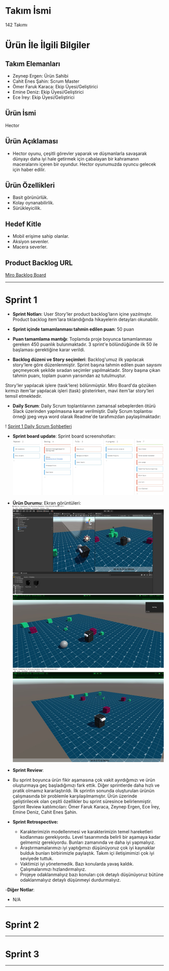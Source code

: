 # **Takım İsmi**

142 Takımı

# Ürün İle İlgili Bilgiler

## Takım Elemanları

- Zeynep Ergen: Ürün Sahibi
- Cahit Enes Şahin: Scrum Master 
-  Ömer  Faruk Karaca: Ekip Üyesi/Geliştirici
-  Emine Deniz: Ekip Üyesi/Geliştirici
-  Ece İrey: Ekip Üyesi/Geliştirici

## Ürün İsmi

Hector

## Ürün Açıklaması

- Hector oyunu, çeşitli görevler yaparak ve düşmanlarla savaşarak dünyayı daha iyi hale getirmek için çabalayan bir kahramanın maceralarını içeren bir oyundur. Hector oyunumuzda  oyuncu gelecek için haber edilir.

## Ürün Özellikleri

-  Basit görünürlük.
-  Kolay oynanabilirlik.
-  Sürükleyicilik.

## Hedef Kitle

-  Mobil erişime sahip olanlar.
-  Aksiyon sevenler.
- Macera severler.

## Product Backlog URL

[Miro Backlog Board](https://miro.com/app/board/uXjVO2FEw-0=/?share_link_id=28003678237)

---

# Sprint 1

- **Sprint Notları**: User Story'ler product backlog'ların içine yazılmıştır. Product backlog item'lara tıklandığında hikayelerin detayları okunabilir.

- **Sprint içinde tamamlanması tahmin edilen puan**: 50 puan

- **Puan tamamlama mantığı**: Toplamda proje boyunca tamamlanması gereken 450 puanlık bulunmaktadır. 3 sprint'e bölündüğünde ilk 50 ile başlaması gerektiğine karar verildi.

- **Backlog düzeni ve Story seçimleri**: Backlog'umuz ilk yapılacak story'lere göre düzenlenmiştir. Sprint başına tahmin edilen puan sayısını geçmeyecek şekilde sıradan seçimler yapılmaktadır. Story başına çıkan tahmin puanı, toplam puanın yarısından az tutulmuştur. 

Story'ler yapılacak işlere (task'lere) bölünmüştür. Miro Board'da gözüken kırmızı item'lar yapılacak işleri (task) gösterirken, mavi item'lar story'leri temsil etmektedir.

- **Daily Scrum**: Daily Scrum toplantılarının zamansal sebeplerden ötürü Slack üzerinden yapılmasına karar verilmiştir. Daily Scrum toplantısı örneği jpeg veya word olarak Readme'de tarafımızdan paylaşılmaktadır: 

! [Sprint 1 Daily Scrum Sohbetleri ](https://github.com/T-142/BootcampScrumTemplate/blob/be9ca46c99f224ecce8493f5fdbbf3aefdf64501/DAILY%20SCRUM%20CHATS,%20ZOOM.docx) 


- **Sprint board update**: Sprint board screenshotları: 
![Backlog 1](https://github.com/T-142/BootcampScrumTemplate/blob/ef37bae2cf55f835a68433f8b92525c78876b11e/WhatsApp%20Image%202022-05-10%20at%2001.36.05.jpeg)

- **Ürün Durumu**: Ekran görüntüleri:
  ![Screenshot 1](https://github.com/T-142/BootcampScrumTemplate/blob/main/ss1.JPG)
  ![Screenshot 2](https://github.com/T-142/BootcampScrumTemplate/blob/main/ss2.JPG)
  ![Screenshot 2](https://github.com/T-142/BootcampScrumTemplate/blob/main/ss3.JPG)

- **Sprint Review**:
- Bu sprint boyunca ürün fikir aşamasına çok vakit ayırdığımızı ve ürün oluşturmaya geç başladığımızı fark ettik. Diğer sprintlerde daha hızlı ve pratik olmamız kararlaştırıldı. İlk sprintin sonunda oluşturulan ürünün çalışmasında bir problemle karşılaşılmamıştır. Ürün üzerinde geliştirilecek olan çeşitli özellikler bu sprint süresince belirlenmiştir. 
 Sprint Review katılımcıları: Ömer Faruk Karaca, Zeynep Ergen, Ece İrey, Emine Deniz, Cahit Enes Şahin.

- **Sprint Retrospective:**
  - Karakterimizin modellenmesi ve karakterimizin  temel hareketleri kodlanması gerekiyordu. Level tasarımında  belirli bir aşamaya kadar gelmemiz  gerekiyordu. Bunları zamanında ve daha iyi yapmalıyız.
  - Araştırmamalarımızı iyi yaptığımızı düşünüyoruz çok iyi kaynaklar bulduk bunları birbirimizle paylaştık. Takım içi iletişimimizi çok iyi seviyede tuttuk.
  - Vaktimizi  iyi yönetemedik. Bazı konularda yavaş kaldık. Çalışmalarımızı hızlandırmalıyız.
  - Projeye odaklanmalıyız bazı konuları çok detaylı düşünüyoruz bütüne odaklanmalıyız detaylı düşünmeyi durdurmalıyız. 

-**Diğer Notlar**:
- N/A

---

# Sprint 2


---

# Sprint 3

---
